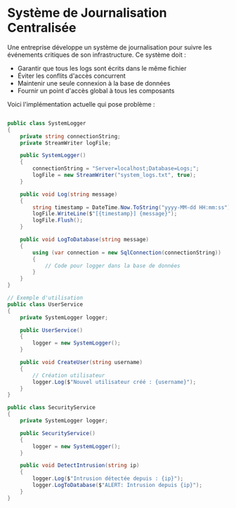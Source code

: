 # Système de Journalisation Centralisée

Une entreprise développe un système de journalisation pour suivre les événements critiques de son infrastructure. Ce système doit :

- Garantir que tous les logs sont écrits dans le même fichier
- Éviter les conflits d'accès concurrent
- Maintenir une seule connexion à la base de données
- Fournir un point d'accès global à tous les composants

Voici l'implémentation actuelle qui pose problème :

```c#

public class SystemLogger
{
    private string connectionString;
    private StreamWriter logFile;

    public SystemLogger()
    {
        connectionString = "Server=localhost;Database=Logs;";
        logFile = new StreamWriter("system_logs.txt", true);
    }

    public void Log(string message)
    {
        string timestamp = DateTime.Now.ToString("yyyy-MM-dd HH:mm:ss");
        logFile.WriteLine($"[{timestamp}] {message}");
        logFile.Flush();
    }

    public void LogToDatabase(string message)
    {
        using (var connection = new SqlConnection(connectionString))
        {
            // Code pour logger dans la base de données
        }
    }
}

// Exemple d'utilisation
public class UserService
{
    private SystemLogger logger;

    public UserService()
    {
        logger = new SystemLogger();
    }

    public void CreateUser(string username)
    {
        // Création utilisateur
        logger.Log($"Nouvel utilisateur créé : {username}");
    }
}

public class SecurityService
{
    private SystemLogger logger;

    public SecurityService()
    {
        logger = new SystemLogger();
    }

    public void DetectIntrusion(string ip)
    {
        logger.Log($"Intrusion détectée depuis : {ip}");
        logger.LogToDatabase($"ALERT: Intrusion depuis {ip}");
    }
}
```
